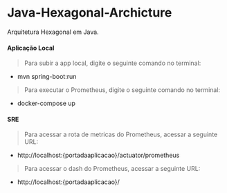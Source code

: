 # Java-Hexagonal-Archicture
Arquitetura Hexagonal em Java.

#### Aplicação Local

> Para subir a app local, digite o seguinte comando no terminal:
- mvn spring-boot:run

> Para executar o Prometheus, digite o seguinte comando no terminal:
- docker-compose up

#### SRE

> Para acessar a rota de metricas do Prometheus, acessar a seguinte URL:
- http://localhost:{portadaaplicacao}/actuator/prometheus

> Para acessar o dash do Prometheus, acessar a seguinte URL:
- http://localhost:{portadaaplicacao}/
